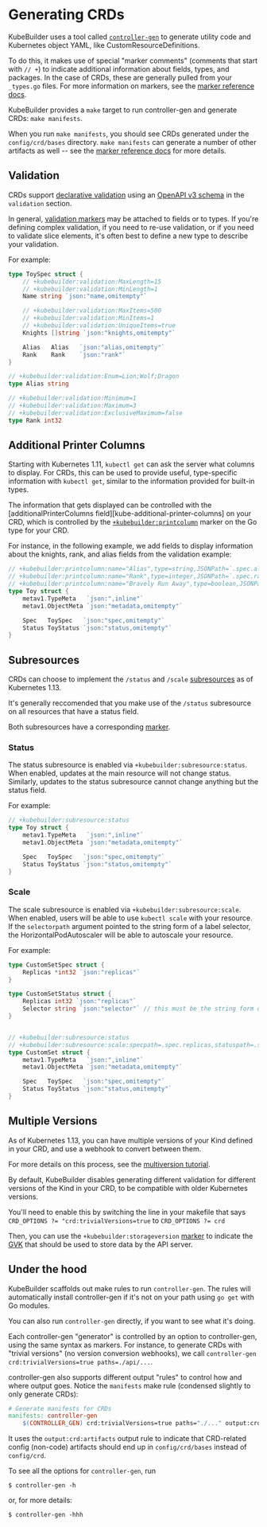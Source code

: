 # Generating CRDs

KubeBuilder uses a tool called [`controller-gen`][controller-tools] to
generate utility code and Kubernetes object YAML, like
CustomResourceDefinitions.

To do this, it makes use of special "marker comments" (comments that start
with `// +`) to indicate additional information about fields, types, and
packages.  In the case of CRDs, these are generally pulled from your
`_types.go` files.  For more information on markers, see the [marker
reference docs][marker-ref].

KubeBuilder provides a `make` target to run controller-gen and generate
CRDs: `make manifests`.

When you run `make manifests`, you should see CRDs generated under the
`config/crd/bases` directory.  `make manifests` can generate a number of
other artifacts as well -- see the [marker reference docs][marker-ref] for
more details.

## Validation

CRDs support [declarative validation][kube-validation] using an [OpenAPI
v3 schema][openapi-schema] in the `validation` section.

In general, [validation markers](./markers/crd-validation.md) may be
attached to fields or to types. If you're defining complex validation, if
you need to re-use validation, or if you need to validate slice elements,
it's often best to define a new type to describe your validation.

For example:

```go
type ToySpec struct {
	// +kubebuilder:validation:MaxLength=15
	// +kubebuilder:validation:MinLength=1
	Name string `json:"name,omitempty"`

	// +kubebuilder:validation:MaxItems=500
	// +kubebuilder:validation:MinItems=1
	// +kubebuilder:validation:UniqueItems=true
	Knights []string `json:"knights,omitempty"`

	Alias   Alias   `json:"alias,omitempty"`
	Rank    Rank    `json:"rank"`
}

// +kubebuilder:validation:Enum=Lion;Wolf;Dragon
type Alias string

// +kubebuilder:validation:Minimum=1
// +kubebuilder:validation:Maximum=3
// +kubebuilder:validation:ExclusiveMaximum=false
type Rank int32

```

## Additional Printer Columns

Starting with Kubernetes 1.11, `kubectl get` can ask the server what
columns to display.  For CRDs, this can be used to provide useful,
type-specific information with `kubectl get`, similar to the information
provided for built-in types.

The information that gets displayed can be controlled with the
[additionalPrinterColumns field][kube-additional-printer-columns] on your
CRD, which is controlled by the
[`+kubebuilder:printcolumn`][crd-markers] marker on the Go type for
your CRD.

For instance, in the following example, we add fields to display
information about the knights, rank, and alias fields from the validation
example:

```go
// +kubebuilder:printcolumn:name="Alias",type=string,JSONPath=`.spec.alias`
// +kubebuilder:printcolumn:name="Rank",type=integer,JSONPath=`.spec.rank`
// +kubebuilder:printcolumn:name="Bravely Run Away",type=boolean,JSONPath=`.spec.knights[?(@ == "Sir Robin")]`,description="when danger rears its ugly head, he bravely turned his tail and fled",priority=10
type Toy struct {
	metav1.TypeMeta   `json:",inline"`
	metav1.ObjectMeta `json:"metadata,omitempty"`

	Spec   ToySpec   `json:"spec,omitempty"`
	Status ToyStatus `json:"status,omitempty"`
}

```

## Subresources

CRDs can choose to implement the `/status` and `/scale`
[subresources][kube-subresources] as of Kubernetes 1.13.

It's generally reccomended that you make use of the `/status` subresource
on all resources that have a status field.

Both subresources have a corresponding [marker][crd-markers].

### Status

The status subresource is enabled via `+kubebuilder:subresource:status`.
When enabled, updates at the main resource will not change status.
Similarly, updates to the status subresource cannot change anything but
the status field.

For example:

```go
// +kubebuilder:subresource:status
type Toy struct {
	metav1.TypeMeta   `json:",inline"`
	metav1.ObjectMeta `json:"metadata,omitempty"`

	Spec   ToySpec   `json:"spec,omitempty"`
	Status ToyStatus `json:"status,omitempty"`
}
```

### Scale

The scale subresource is enabled via `+kubebuilder:subresource:scale`.
When enabled, users will be able to use `kubectl scale` with your
resource.  If the `selectorpath` argument pointed to the string form of
a label selector, the HorizontalPodAutoscaler will be able to autoscale
your resource.

For example:

```go
type CustomSetSpec struct {
	Replicas *int32 `json:"replicas"`
}

type CustomSetStatus struct {
	Replicas int32 `json:"replicas"`
    Selector string `json:"selector"` // this must be the string form of the selector
}


// +kubebuilder:subresource:status
// +kubebuilder:subresource:scale:specpath=.spec.replicas,statuspath=.status.replicas,selectorpath=.status.selector
type CustomSet struct {
	metav1.TypeMeta   `json:",inline"`
	metav1.ObjectMeta `json:"metadata,omitempty"`

	Spec   ToySpec   `json:"spec,omitempty"`
	Status ToyStatus `json:"status,omitempty"`
}
```

## Multiple Versions

As of Kubernetes 1.13, you can have multiple versions of your Kind defined
in your CRD, and use a webhook to convert between them.

For more details on this process, see the [multiversion
tutorial](/multiversion-tutorial/tutorial.md).

By default, KubeBuilder disables generating different validation for
different versions of the Kind in your CRD, to be compatible with older
Kubernetes versions.

You'll need to enable this by switching the line in your makefile that
says `CRD_OPTIONS ?= "crd:trivialVersions=true` to `CRD_OPTIONS ?= crd`

Then, you can use the `+kubebuilder:storageversion` [marker][crd-markers]
to indicate the [GVK](/cronjob-tutorial/gvks.md "Group-Version-Kind") that
should be used to store data by the API server.

## Under the hood

KubeBuilder scaffolds out make rules to run `controller-gen`.  The rules
will automatically install controller-gen if it's not on your path using
`go get` with Go modules.

You can also run `controller-gen` directly, if you want to see what it's
doing.

Each controller-gen "generator" is controlled by an option to
controller-gen, using the same syntax as markers.  For instance, to
generate CRDs with "trivial versions" (no version conversion webhooks), we
call `controller-gen crd:trivialVersions=true paths=./api/...`.

controller-gen also supports different output "rules" to control how
and where output goes.  Notice the `manifests` make rule (condensed
slightly to only generate CRDs):

```makefile
# Generate manifests for CRDs
manifests: controller-gen
	$(CONTROLLER_GEN) crd:trivialVersions=true paths="./..." output:crd:artifacts:config=config/crd/bases
```

It uses the `output:crd:artifacts` output rule to indicate that
CRD-related config (non-code) artifacts should end up in
`config/crd/bases` instead of `config/crd`.

To see all the options for `controller-gen`, run

```shell
$ controller-gen -h
```

or, for more details:

```shell
$ controller-gen -hhh
```

[marker-ref]: ./markers.md "Markers for Config/Code Generation"

[kube-validation]: https://kubernetes.io/docs/tasks/access-kubernetes-api/custom-resources/custom-resource-definitions/#validation "Custom Resource Definitions: Validation"

[openapi-schema]: https://github.com/OAI/OpenAPI-Specification/blob/master/versions/3.0.0.md#schemaObject "OpenAPI v3"

[kube-additional-printer-colums]: https://kubernetes.io/docs/tasks/access-kubernetes-api/custom-resources/custom-resource-definitions/#additional-printer-columns "Custom Resource Definitions: Additional Printer Columns"

[kube-subresources]: https://kubernetes.io/docs/tasks/access-kubernetes-api/custom-resources/custom-resource-definitions/#status-subresource "Custom Resource Definitions: Status Subresource"

[crd-markers]: ./markers/crd.md "CRD Generation"

[controller-tools]: https://sigs.k8s.io/controller-tools "Controller Tools"
